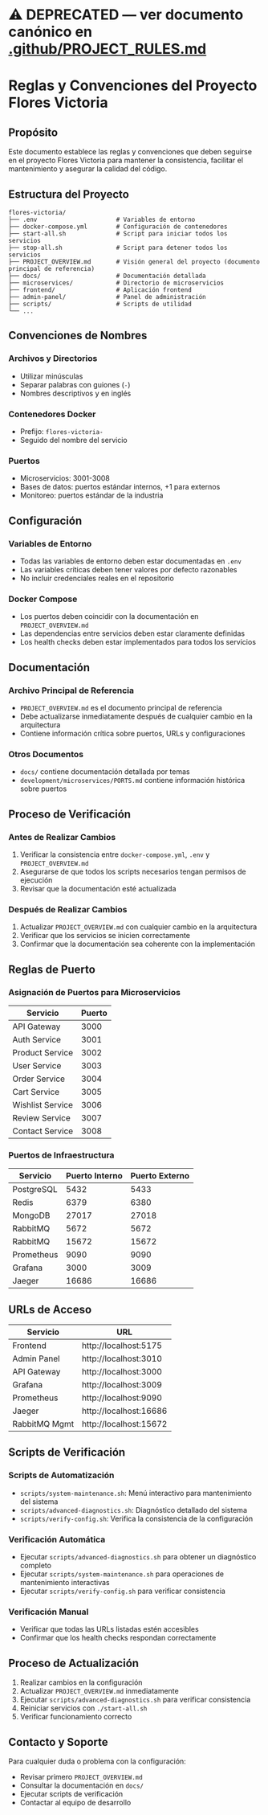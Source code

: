 # ⚠️ DEPRECATED — ver documento canónico en [.github/PROJECT_RULES.md](../.github/PROJECT_RULES.md)
# Reglas y Convenciones del Proyecto Flores Victoria

## Propósito

Este documento establece las reglas y convenciones que deben seguirse en el proyecto Flores Victoria para mantener la consistencia, facilitar el mantenimiento y asegurar la calidad del código.

## Estructura del Proyecto

```
flores-victoria/
├── .env                      # Variables de entorno
├── docker-compose.yml        # Configuración de contenedores
├── start-all.sh              # Script para iniciar todos los servicios
├── stop-all.sh               # Script para detener todos los servicios
├── PROJECT_OVERVIEW.md       # Visión general del proyecto (documento principal de referencia)
├── docs/                     # Documentación detallada
├── microservices/            # Directorio de microservicios
├── frontend/                 # Aplicación frontend
├── admin-panel/              # Panel de administración
├── scripts/                  # Scripts de utilidad
└── ...
```

## Convenciones de Nombres

### Archivos y Directorios
- Utilizar minúsculas
- Separar palabras con guiones (`-`)
- Nombres descriptivos y en inglés

### Contenedores Docker
- Prefijo: `flores-victoria-`
- Seguido del nombre del servicio

### Puertos
- Microservicios: 3001-3008
- Bases de datos: puertos estándar internos, +1 para externos
- Monitoreo: puertos estándar de la industria

## Configuración

### Variables de Entorno
- Todas las variables de entorno deben estar documentadas en `.env`
- Las variables críticas deben tener valores por defecto razonables
- No incluir credenciales reales en el repositorio

### Docker Compose
- Los puertos deben coincidir con la documentación en `PROJECT_OVERVIEW.md`
- Las dependencias entre servicios deben estar claramente definidas
- Los health checks deben estar implementados para todos los servicios

## Documentación

### Archivo Principal de Referencia
- `PROJECT_OVERVIEW.md` es el documento principal de referencia
- Debe actualizarse inmediatamente después de cualquier cambio en la arquitectura
- Contiene información crítica sobre puertos, URLs y configuraciones

### Otros Documentos
- `docs/` contiene documentación detallada por temas
- `development/microservices/PORTS.md` contiene información histórica sobre puertos

## Proceso de Verificación

### Antes de Realizar Cambios
1. Verificar la consistencia entre `docker-compose.yml`, `.env` y `PROJECT_OVERVIEW.md`
2. Asegurarse de que todos los scripts necesarios tengan permisos de ejecución
3. Revisar que la documentación esté actualizada

### Después de Realizar Cambios
1. Actualizar `PROJECT_OVERVIEW.md` con cualquier cambio en la arquitectura
2. Verificar que los servicios se inicien correctamente
3. Confirmar que la documentación sea coherente con la implementación

## Reglas de Puerto

### Asignación de Puertos para Microservicios
| Servicio         | Puerto |
|------------------|--------|
| API Gateway      | 3000   |
| Auth Service     | 3001   |
| Product Service  | 3002   |
| User Service     | 3003   |
| Order Service    | 3004   |
| Cart Service     | 3005   |
| Wishlist Service | 3006   |
| Review Service   | 3007   |
| Contact Service  | 3008   |

### Puertos de Infraestructura
| Servicio    | Puerto Interno | Puerto Externo |
|-------------|----------------|----------------|
| PostgreSQL  | 5432           | 5433           |
| Redis       | 6379           | 6380           |
| MongoDB     | 27017          | 27018          |
| RabbitMQ    | 5672           | 5672           |
| RabbitMQ    | 15672          | 15672          |
| Prometheus  | 9090           | 9090           |
| Grafana     | 3000           | 3009           |
| Jaeger      | 16686          | 16686          |

## URLs de Acceso

| Servicio         | URL                    |
|------------------|------------------------|
| Frontend         | http://localhost:5175  |
| Admin Panel      | http://localhost:3010  |
| API Gateway      | http://localhost:3000  |
| Grafana          | http://localhost:3009  |
| Prometheus       | http://localhost:9090  |
| Jaeger           | http://localhost:16686 |
| RabbitMQ Mgmt    | http://localhost:15672 |

## Scripts de Verificación

### Scripts de Automatización
- `scripts/system-maintenance.sh`: Menú interactivo para mantenimiento del sistema
- `scripts/advanced-diagnostics.sh`: Diagnóstico detallado del sistema
- `scripts/verify-config.sh`: Verifica la consistencia de la configuración

### Verificación Automática
- Ejecutar `scripts/advanced-diagnostics.sh` para obtener un diagnóstico completo
- Ejecutar `scripts/system-maintenance.sh` para operaciones de mantenimiento interactivas
- Ejecutar `scripts/verify-config.sh` para verificar consistencia

### Verificación Manual
- Verificar que todas las URLs listadas estén accesibles
- Confirmar que los health checks respondan correctamente

## Proceso de Actualización

1. Realizar cambios en la configuración
2. Actualizar `PROJECT_OVERVIEW.md` inmediatamente
3. Ejecutar `scripts/advanced-diagnostics.sh` para verificar consistencia
4. Reiniciar servicios con `./start-all.sh`
5. Verificar funcionamiento correcto

## Contacto y Soporte

Para cualquier duda o problema con la configuración:
- Revisar primero `PROJECT_OVERVIEW.md`
- Consultar la documentación en `docs/`
- Ejecutar scripts de verificación
- Contactar al equipo de desarrollo